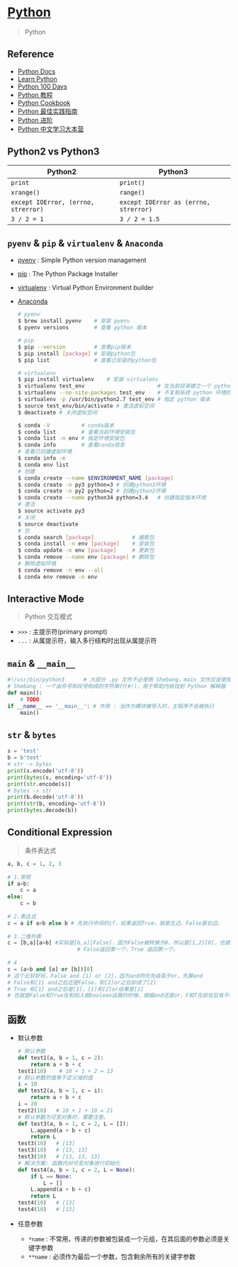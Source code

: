 # [Python](https://www.python.org/)
> Python

## Reference

- [Python Docs](https://docs.python.org/zh-cn/3/)
- [Learn Python](https://github.com/xianhu/LearnPython)
- [Python 100 Days](https://github.com/jackfrued/Python-100-Days)
- [Python 教程](https://www.liaoxuefeng.com/wiki/1016959663602400)
- [Python Cookbook](https://github.com/yidao620c/python3-cookbook)
- [Python 最佳实践指南](https://github.com/Prodesire/Python-Guide-CN)
- [Python 进阶](https://github.com/eastlakeside/interpy-zh)
- [Python 中文学习大本营](http://www.pythondoc.com/)

## Python2 vs Python3

| Python2   | Python3 
| ---       | ---       
| `print`   | `print()` 
| `xrange()`| `range()` 
| `except IOError, (errno, strerror)` | `except IOError as (errno, strerror)` 
| `3 / 2 = 1` | `3 / 2 = 1.5` 

## `pyenv` & `pip` & `virtualenv` & `Anaconda`

- [pyenv](https://github.com/pyenv/pyenv) : Simple Python version management
- [pip](https://github.com/pypa/pip) : The Python Package Installer
- [virtualenv](https://github.com/pypa/virtualenv) : Virtual Python Environment builder
- [Anaconda](https://www.anaconda.com)

    ```bash
    # pyenv
    $ brew install pyenv    # 安装 pyenv
    $ pyenv versions        # 查看 python 版本

    # pip
    $ pip --version         # 查看pip版本
    $ pip install [package] # 安装python包
    $ pip list              # 查看已安装的python包

    # virtualenv
    $ pip install virtualenv    # 安装 virtualenv
    $ virtualenv test_env                       # 在当前目录建立一个 python 虚拟环境
    $ virtualenv --no-site-packages test_env    # 不复制系统 python 环境的第三方包
    $ virtualenv -p /usr/bin/python2.7 test_env # 指定 python 版本
    $ source test_env/bin/activate # 激活虚拟空间
    $ deactivate # 关闭虚拟空间
    ```

    ```bash
    $ conda -V          # conda版本
    $ conda list        # 查看当前环境安装包
    $ conda list -n env # 指定环境安装包
    $ conda info        # 查看conda信息
    # 查看已创建虚拟环境
    $ conda info -e
    $ conda env list    
    # 创建
    $ conda create --name $ENVIRONMENT_NAME [package]
    $ conda create -n py3 python=3 # 创建python3环境
    $ conda create -n py2 python=2 # 创建python2环境
    $ conda create --name python34 python=3.4   # 创建指定版本环境
    # 激活
    $ source activate py3
    # 关闭
    $ source deactivate
    # 包
    $ conda search [package]            # 搜索包
    $ conda install -n env [package]    # 安装包
    $ conda update -n env [package]     # 更新包        
    $ conda remove --name env [package] # 删除包
    # 删除虚拟环境
    $ conda remove -n env --all
    $ conda env remove -n env
    ```

## Interactive Mode 
> Python 交互模式

- `>>>` : 主提示符(primary prompt)
- `...` : 从属提示符，输入多行结构时出现从属提示符

## `main` & `__main__`

  ```python
  #!/usr/bin/python3      # 大部分 .py 文件不必使用 Shebang，main 文件应该使用
  # Shebang : 一个由井号和叹号构成的字符串行(#!)，用于帮助内核找到 Python 解释器
  def main():
      # TODO
  if __name__ == '__main__': # 作用 : 当作为模块被导入时，主程序不会被执行
      main()
  ```

## `str` & `bytes`

  ```python
  s = 'test'
  b = b'test'
  # str -> bytes
  print(s.encode('utf-8'))
  print(bytes(s, encoding='utf-8'))
  print(str.encode(s))
  # bytes -> str
  print(b.decode('utf-8'))
  print(str(b, encoding='utf-8'))
  print(bytes.decode(b))
  ``` 
## Conditional Expression 
> 条件表达式

  ```python
  a, b, c = 1, 2, 3
   
  # 1.常规
  if a>b:
      c = a
  else:
      c = b
   
  # 2.表达式
  c = a if a>b else b # 先执行中间的if，如果返回True，就是左边，False是右边。
   
  # 3.二维列表
  c = [b,a][a>b] #实际是[b,a][False]，因为False被转换为0，所以是[1,2][0]，也就是[1]
                        # False返回第一个，True 返回第一个。
   
  # 4
  c = (a>b and [a] or [b])[0]
  # 这个比较好玩，False and [1] or [2]，因为and的优先级高于or，先算and
  # False和[1] and之后还是False，和[2]or之后却成了[2]
  # True 和[1] and之后是[1]，[1]和[2]or结果是[1]
  # 也就是False和True在和别人做boolean运算的时候，根据and还是or，F和T在前在后有不一样的数据转换规则。
  ```

## 函数

- 默认参数

  ``` python
  # 默认参数
  def test1(a, b = 1, c = 2):
      return a + b + c
  test1(10)    # 10 + 1 + 2 = 13
  # 默认参数的值等于定义域的值
  i = 10
  def test2(a, b = 1, c = i):
      return a + b + c
  i = 20
  test2(10)   # 10 + 1 + 10 = 21
  # 默认参数为可变对象时，需要注意。
  def test3(a, b = 1, c = 2, L = []):
      L.append(a + b + c)
      return L
  test3(10)   # [13]
  test3(10)   # [13, 13]
  test3(10)   # [13, 13, 13]
  # 解决方案: 函数内对可变对象进行初始化
  def test4(a, b = 1, c = 2, L = None):
      if L == None:
          L = []
      L.append(a + b + c)
      return L
  test4(10)   # [13]
  test4(10)   # [13]
  ```

- 任意参数
    * `*name` : 不常用，传递的参数被包装成一个元组，在其后面的参数必须是关键字参数
    * `**name` : 必须作为最后一个参数，包含剩余所有的关键字参数